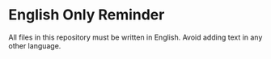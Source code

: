 # English Only Reminder

All files in this repository must be written in English. Avoid adding text in any other language.
